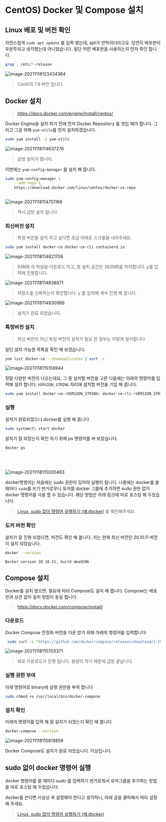 # CentOS) Docker 및 Compose 설치

## Linux 배포 및 버전 확인

자연스럽게 `sudo apt update` 를 입력 했는데, apt가 안먹히더라고요. 당연히 배포판이 우분투라고 생각했는데 아니었습니다. 일단 어떤 배포판을 사용하는지 먼저 확인 합니다.

```bash
grep . /etc/*-release
```

![image-20211118123434384](https://raw.githubusercontent.com/Shane-Park/mdblog/main/OS/linux/centos/docker.assets/image-20211118123434384.png)

> CentOS 7.9 버전 입니다.

## Docker 설치

> https://docs.docker.com/engine/install/centos/

Docker Engine을 설치 하기 전에 먼저 Docker Repository 를 셋업 해야 합니다. 그리고 그걸 위해 `yum-utils`를 먼저 설치하겠습니다.

```bash
sudo yum install -y yum-utils
```

![image-20211118114637276](https://raw.githubusercontent.com/Shane-Park/mdblog/main/OS/linux/centos/docker.assets/image-20211118114637276.png)

> 금방 설치가 됩니다.

이번에는 `yum-config-manager` 를 설치 해 줍니다.

```zsh
sudo yum-config-manager \
    --add-repo \
    https://download.docker.com/linux/centos/docker-ce.repo
    
```

![image-20211118114751166](https://raw.githubusercontent.com/Shane-Park/mdblog/main/OS/linux/centos/docker.assets/image-20211118114751166.png)

> 역시 금방 설치 됩니다.

### 최신버전 설치

> 특정 버전을 설치 하고 싶다면 조금 아래로 스크롤을 내려주세요.

```zsh
sudo yum install docker-ce docker-ce-cli containerd.io
```

![image-20211118114821706](https://raw.githubusercontent.com/Shane-Park/mdblog/main/OS/linux/centos/docker.assets/image-20211118114821706.png)

> 94MB 의 파일을 다운로드 하고, 총 설치 공간은 382MB를 차지합니다. y를 입력해 진행합니다.

![image-20211118114838871](https://raw.githubusercontent.com/Shane-Park/mdblog/main/OS/linux/centos/docker.assets/image-20211118114838871.png)

> 저장소를 신뢰하는지 확인합니다. y 를 입력해 계속 진행 해 줍니다.

![image-20211118114930988](https://raw.githubusercontent.com/Shane-Park/mdblog/main/OS/linux/centos/docker.assets/image-20211118114930988.png)

> 설치가 완료 되었습니다.

### 특정버전 설치

> 최신 버전이 아닌 특정 버전의 설치가 필요 한 경우는 이렇게 설치합니다.

일단 설치 가능한 목록을 확인 해 보겠습니다.

```bash 
yum list docker-ce --showduplicates | sort -r
```

![image-20211118115158944](https://raw.githubusercontent.com/Shane-Park/mdblog/main/OS/linux/centos/docker.assets/image-20211118115158944.png)

정말 다양한 버전이 나오는데요, 그 중 설치할 버전을 고른 다음에는 아래의 명령어를 입력해 설치 합니다. `VERSION_STRING` 자리에 설치할 버전을 기입 해 줍니다.

```bash
sudo yum install docker-ce-<VERSION_STRING> docker-ce-cli-<VERSION_STRING> containerd.io
```

### 실행

설치가 완료되었으니 docker를 실행 해 줍니다.

```zsh
sudo systemctl start docker
```

설치가 잘 되었는지 확인 하기 위해 ps 명령어를 써 보았습니다.

```zsh
docker ps
```

<br><br>

![image-20211118115030463](https://raw.githubusercontent.com/Shane-Park/mdblog/main/OS/linux/centos/docker.assets/image-20211118115030463.png)

docker명령어는 처음에는 sudo 권한이 있어야 실행이 됩니다. 나중에는 docker를 쓸 때마다 `sudo`를 쓰기 번거로우니 유저를 docker 그룹에 추가하면 sudo 권한 없이 docker 명령어를 사용 할 수 있습니다. 해당 방법은 아래 링크에 따로 포스팅 해 두었습니다.

> [Linux, sudo 없이 명령어 실행하기 (예:docker)](https://shanepark.tistory.com/250) 를 확인해주세요.

### 도커 버전 확인

설치가 잘 진행 되었다면, 버전도 확인 해 봅니다. 저는 현재 최신 버전인 20.10.11 버전이 설치 되었습니다.

```zsh
docker --version
```

```
Docker version 20.10.11, build dea9396
```

## Compose 설치

Docker를 설치 했으면, 필요에 따라 Compose도 설치 해 줍니다. Compose는 배포판과 상관 없이 설치 방법이 동일 합니다.

> https://docs.docker.com/compose/install/

### 다운로드

Docker Compose 안정화 버전을 다운 받기 위해 아래의 명령어를 입력합니다:

```zsh
 sudo curl -L "https://github.com/docker/compose/releases/download/1.29.2/docker-compose-$(uname -s)-$(uname -m)" -o /usr/local/bin/docker-compose
```

![image-20211118115703371](https://raw.githubusercontent.com/Shane-Park/mdblog/main/OS/linux/centos/docker.assets/image-20211118115703371.png)

> 바로 다운로드가 진행 됩니다. 용량이 작기 때문에 금방 끝납니다.

### 실행 권한 부여

아래 명령어로 binary에 실행 권한을 부여 합니다

```zsh
sudo chmod +x /usr/local/bin/docker-compose
```

### 설치 확인

아래의 명령어를 입력 해 잘 설치가 되었는지 확인 해 봅니다

```zsh
docker-compose --version
```

![image-20211118115819859](https://raw.githubusercontent.com/Shane-Park/mdblog/main/OS/linux/centos/docker.assets/image-20211118115819859.png)

Docker Compose도 설치가 완료 되었습니다. 이상입니다.

## sudo 없이 docker 명령어 실행

docker 명령어를 쓸 때마다 sudo 를 입력하기 번거로워서 유저그룹을 추가하는 방법을 따로 포스팅 해 두었습니다.

docker를 쓴다면 사실상 꼭 설정해야 한다고 생각하니, 아래 글을 클릭해서 따라 설정 해 주세요.

> [Linux, sudo 없이 명령어 실행하기 (예:docker)](https://shanepark.tistory.com/250)
